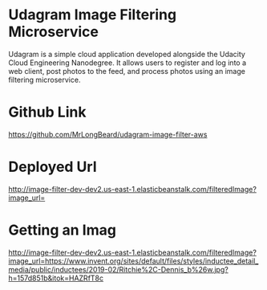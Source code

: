 # Udagram Image Filtering Microservice

Udagram is a simple cloud application developed alongside the Udacity Cloud Engineering Nanodegree. It allows users to register and log into a web client, post photos to the feed, and process photos using an image filtering microservice.

# Github Link
https://github.com/MrLongBeard/udagram-image-filter-aws

# Deployed Url
http://image-filter-dev-dev2.us-east-1.elasticbeanstalk.com/filteredImage?image_url=

# Getting an Imag
http://image-filter-dev-dev2.us-east-1.elasticbeanstalk.com/filteredImage?image_url=https://www.invent.org/sites/default/files/styles/inductee_detail_media/public/inductees/2019-02/Ritchie%2C-Dennis_b%26w.jpg?h=157d851b&itok=HAZRfT8c
